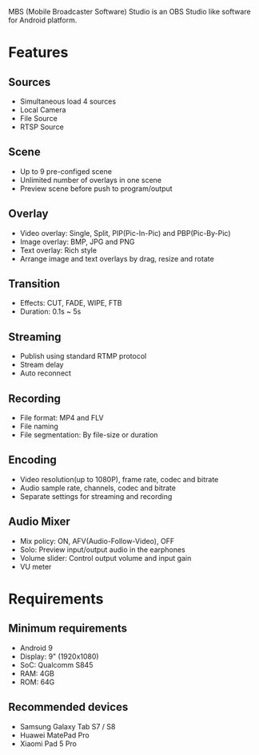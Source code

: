 MBS (Mobile Broadcaster Software) Studio is an OBS Studio like software for Android platform.

# Features

## Sources
- Simultaneous load 4 sources
- Local Camera
- File Source
- RTSP Source

## Scene
- Up to 9 pre-configed scene
- Unlimited number of overlays in one scene
- Preview scene before push to program/output

## Overlay
- Video overlay: Single, Split, PIP(Pic-In-Pic) and PBP(Pic-By-Pic)
- Image overlay: BMP, JPG and PNG
- Text overlay: Rich style
- Arrange image and text overlays by drag, resize and rotate

## Transition
- Effects: CUT, FADE, WIPE, FTB
- Duration: 0.1s ~ 5s

## Streaming
- Publish using standard RTMP protocol
- Stream delay
- Auto reconnect

## Recording
- File format: MP4 and FLV
- File naming
- File segmentation: By file-size or duration

## Encoding
- Video resolution(up to 1080P), frame rate, codec and bitrate
- Audio sample rate, channels, codec and bitrate
- Separate settings for streaming and recording

## Audio Mixer
- Mix policy: ON, AFV(Audio-Follow-Video), OFF
- Solo: Preview input/output audio in the earphones
- Volume slider: Control output volume and input gain
- VU meter

# Requirements

## Minimum requirements
- Android 9
- Display: 9" (1920x1080)
- SoC: Qualcomm S845
- RAM: 4GB
- ROM: 64G

## Recommended devices
- Samsung Galaxy Tab S7 / S8
- Huawei MatePad Pro
- Xiaomi Pad 5 Pro

